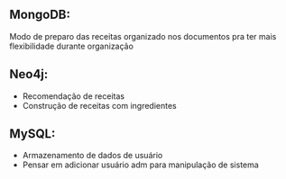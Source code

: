 ## MongoDB: 

Modo de preparo das receitas organizado nos documentos pra ter mais flexibilidade durante organização

## Neo4j: 

- Recomendação de receitas
- Construção de receitas com ingredientes 
## MySQL:

- Armazenamento de dados de usuário
- Pensar em adicionar usuário adm para manipulação de sistema
